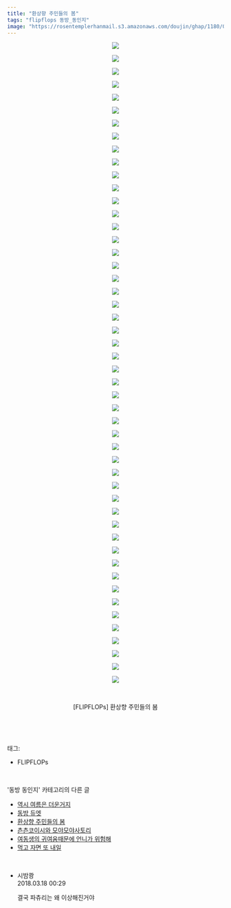 ```yaml
---
title: "환상향 주민들의 봄"
tags: "flipflops 동방_동인지"
image: "https://rosentemplerhanmail.s3.amazonaws.com/doujin/ghap/1180/001.jpg"
---
```

<div class="article">
<p style="text-align: center; clear: none; float: none;"><img src="{{ site.imgserver11 }}/ghap/1180/001.jpg"/></p>
<p style="text-align: center; clear: none; float: none;"><img src="{{ site.imgserver11 }}/ghap/1180/002.jpg"/></p>
<p style="text-align: center; clear: none; float: none;"><img src="{{ site.imgserver11 }}/ghap/1180/003.jpg"/></p>
<p style="text-align: center; clear: none; float: none;"><img src="{{ site.imgserver11 }}/ghap/1180/004.jpg"/></p>
<p style="text-align: center; clear: none; float: none;"><img src="{{ site.imgserver11 }}/ghap/1180/005.jpg"/></p>
<p style="text-align: center; clear: none; float: none;"><img src="{{ site.imgserver11 }}/ghap/1180/006.jpg"/></p>
<p style="text-align: center; clear: none; float: none;"><img src="{{ site.imgserver11 }}/ghap/1180/007.jpg"/></p>
<p style="text-align: center; clear: none; float: none;"><img src="{{ site.imgserver11 }}/ghap/1180/008.jpg"/></p>
<p style="text-align: center; clear: none; float: none;"><img src="{{ site.imgserver11 }}/ghap/1180/009.jpg"/></p>
<p style="text-align: center; clear: none; float: none;"><img src="{{ site.imgserver11 }}/ghap/1180/010.jpg"/></p>
<p style="text-align: center; clear: none; float: none;"><img src="{{ site.imgserver11 }}/ghap/1180/011.jpg"/></p>
<p style="text-align: center; clear: none; float: none;"><img src="{{ site.imgserver11 }}/ghap/1180/012.jpg"/></p>
<p style="text-align: center; clear: none; float: none;"><img src="{{ site.imgserver11 }}/ghap/1180/013.jpg"/></p>
<p style="text-align: center; clear: none; float: none;"><img src="{{ site.imgserver11 }}/ghap/1180/014.jpg"/></p>
<p style="text-align: center; clear: none; float: none;"><img src="{{ site.imgserver11 }}/ghap/1180/015.jpg"/></p>
<p style="text-align: center; clear: none; float: none;"><img src="{{ site.imgserver11 }}/ghap/1180/016.jpg"/></p>
<p style="text-align: center; clear: none; float: none;"><img src="{{ site.imgserver11 }}/ghap/1180/017.jpg"/></p>
<p style="text-align: center; clear: none; float: none;"><img src="{{ site.imgserver11 }}/ghap/1180/018.jpg"/></p>
<p style="text-align: center; clear: none; float: none;"><img src="{{ site.imgserver11 }}/ghap/1180/019.jpg"/></p>
<p style="text-align: center; clear: none; float: none;"><img src="{{ site.imgserver11 }}/ghap/1180/020.jpg"/></p>
<p style="text-align: center; clear: none; float: none;"><img src="{{ site.imgserver11 }}/ghap/1180/021.jpg"/></p>
<p style="text-align: center; clear: none; float: none;"><img src="{{ site.imgserver11 }}/ghap/1180/022.jpg"/></p>
<p style="text-align: center; clear: none; float: none;"><img src="{{ site.imgserver11 }}/ghap/1180/023.jpg"/></p>
<p style="text-align: center; clear: none; float: none;"><img src="{{ site.imgserver11 }}/ghap/1180/024.jpg"/></p>
<p style="text-align: center; clear: none; float: none;"><img src="{{ site.imgserver11 }}/ghap/1180/025.jpg"/></p>
<p style="text-align: center; clear: none; float: none;"><img src="{{ site.imgserver11 }}/ghap/1180/026.jpg"/></p>
<p style="text-align: center; clear: none; float: none;"><img src="{{ site.imgserver11 }}/ghap/1180/027.jpg"/></p>
<p style="text-align: center; clear: none; float: none;"><img src="{{ site.imgserver11 }}/ghap/1180/028.jpg"/></p>
<p style="text-align: center; clear: none; float: none;"><img src="{{ site.imgserver11 }}/ghap/1180/029.jpg"/></p>
<p style="text-align: center; clear: none; float: none;"><img src="{{ site.imgserver11 }}/ghap/1180/030.jpg"/></p>
<p style="text-align: center; clear: none; float: none;"><img src="{{ site.imgserver11 }}/ghap/1180/031.jpg"/></p>
<p style="text-align: center; clear: none; float: none;"><img src="{{ site.imgserver11 }}/ghap/1180/032.jpg"/></p>
<p style="text-align: center; clear: none; float: none;"><img src="{{ site.imgserver11 }}/ghap/1180/033.jpg"/></p>
<p style="text-align: center; clear: none; float: none;"><img src="{{ site.imgserver11 }}/ghap/1180/034.jpg"/></p>
<p style="text-align: center; clear: none; float: none;"><img src="{{ site.imgserver11 }}/ghap/1180/035.jpg"/></p>
<p style="text-align: center; clear: none; float: none;"><img src="{{ site.imgserver11 }}/ghap/1180/036.jpg"/></p>
<p style="text-align: center; clear: none; float: none;"><img src="{{ site.imgserver11 }}/ghap/1180/037.jpg"/></p>
<p style="text-align: center; clear: none; float: none;"><img src="{{ site.imgserver11 }}/ghap/1180/038.jpg"/></p>
<p style="text-align: center; clear: none; float: none;"><img src="{{ site.imgserver11 }}/ghap/1180/039.jpg"/></p>
<p style="text-align: center; clear: none; float: none;"><img src="{{ site.imgserver11 }}/ghap/1180/040.jpg"/></p>
<p style="text-align: center; clear: none; float: none;"><img src="{{ site.imgserver11 }}/ghap/1180/041.jpg"/></p>
<p style="text-align: center; clear: none; float: none;"><img src="{{ site.imgserver11 }}/ghap/1180/042.jpg"/></p>
<p style="text-align: center; clear: none; float: none;"><img src="{{ site.imgserver11 }}/ghap/1180/043.jpg"/></p>
<p style="text-align: center; clear: none; float: none;"><img src="{{ site.imgserver11 }}/ghap/1180/044.jpg"/></p>
<p style="text-align: center; clear: none; float: none;"><img src="{{ site.imgserver11 }}/ghap/1180/045.jpg"/></p>
<p style="text-align: center; clear: none; float: none;"><img src="{{ site.imgserver11 }}/ghap/1180/046.jpg"/></p>
<p style="text-align: center; clear: none; float: none;"><img src="{{ site.imgserver11 }}/ghap/1180/047.jpg"/></p>
<p style="text-align: center; clear: none; float: none;"><img src="{{ site.imgserver11 }}/ghap/1180/048.jpg"/></p>
<p style="text-align: center; clear: none; float: none;"><img src="{{ site.imgserver11 }}/ghap/1180/049.jpg"/></p>
<p style="text-align: center; clear: none; float: none;"><img src="{{ site.imgserver11 }}/ghap/1180/050.jpg"/></p>
<p style="text-align: center; clear: none; float: none;"><br/></p>
<p style="text-align: center; clear: none; float: none;">[FLIPFLOPs] 환상향 주민들의 봄</p>
<p><br/></p>
</div><br/>
<div class="tagTrail">
<p>태그: </p>
<ul>
<li>FLIPFLOPs</li>
</ul>
</div><br/>
<div class="another">
<p>'동방 동인지' 카테고리의 다른 글</p>
<ul>
<li><a href="/ghap_1183">역시 여름은 더운거지</a></li>
<li><a href="/ghap_1181">동방 듀엣</a></li>
<li><a href="/ghap_1180">환상향 주민들의 봄</a></li>
<li><a href="/ghap_1179">츤츤코이시와 모야모야사토리</a></li>
<li><a href="/ghap_1178">여동생의 귀여움때문에 언니가 위험해</a></li>
<li><a href="/ghap_1176">먹고 자면 또 내일</a></li>
</ul>
</div><br/>
<div class="cb_module cb_fluid">
<div class="cb_wrt cb_profile">
<div class="comment">
<ul>
<li class="cb_thumb_off" id="comment15220985">
<div class="cb_comment_area">
<div class="cb_info_area">
<div class="cb_section">
<span class="cb_nick_name">시밤쾅</span>
</div>
<div class="cb_section">
<span class="cb_date">2018.03.18 00:29 </span>
</div>
</div>
<div class="cb_dsc_comment">
<p class="cb_dsc">
											결국 파츄리는 왜 이상해진거야
										</p>
</div>
</div></li>
</ul>
</div>
</div><!-- commentList close -->
</div><br/>
